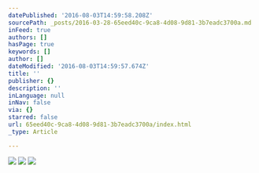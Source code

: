 ```yaml
---
datePublished: '2016-08-03T14:59:58.208Z'
sourcePath: _posts/2016-03-28-65eed40c-9ca8-4d08-9d81-3b7eadc3700a.md
inFeed: true
authors: []
hasPage: true
keywords: []
author: []
dateModified: '2016-08-03T14:59:57.674Z'
title: ''
publisher: {}
description: ''
inLanguage: null
inNav: false
via: {}
starred: false
url: 65eed40c-9ca8-4d08-9d81-3b7eadc3700a/index.html
_type: Article

---
```

![](https://the-grid-user-content.s3-us-west-2.amazonaws.com/8c8b0a14-2287-46a6-b661-5fab67d01620.jpg)
![](https://the-grid-user-content.s3-us-west-2.amazonaws.com/b31516e3-b082-4610-bd44-673eb5a33041.jpg)
![](https://the-grid-user-content.s3-us-west-2.amazonaws.com/ab86e766-fff5-492b-ace7-009bb8efcffc.jpg)